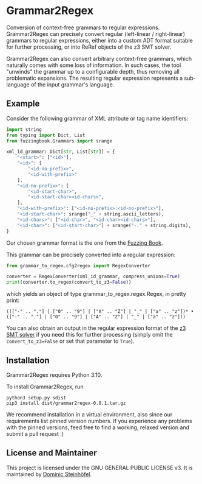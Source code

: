 # Grammar2Regex

Conversion of context-free grammars to regular expressions. Grammar2Regex can precisely convert regular
(left-linear / right-linear) grammars to regular expressions, either into a custom ADT format suitable
for further processing, or into ReRef objects of the z3 SMT solver.

Grammar2Regex can also convert arbitrary context-free grammars, which naturally comes with some loss of
information. In such cases, the tool "unwinds" the grammar up to a configurable depth, thus removing all
problematic expansions. The resulting regular expression represents a sub-language of the input grammar's
language.

## Example

Consider the following grammar of XML attribute or tag name identifiers:

```python
import string
from typing import Dict, List
from fuzzingbook.Grammars import srange

xml_id_grammar: Dict[str, List[str]] = {
    "<start>": ["<id>"],
    "<id>": [
        "<id-no-prefix>",
        "<id-with-prefix>"
    ],
    "<id-no-prefix>": [
        "<id-start-char>",
        "<id-start-char><id-chars>",
    ],
    "<id-with-prefix>": ["<id-no-prefix>:<id-no-prefix>"],
    "<id-start-char>": srange("_" + string.ascii_letters),
    "<id-chars>": ["<id-char>", "<id-char><id-chars>"],
    "<id-char>": ["<id-start-char>"] + srange("-." + string.digits),
}
```

Our chosen grammar format is the one from the 
[Fuzzing Book](https://www.fuzzingbook.org/html/Grammars.html).

This grammar can be precisely converted into a regular expression:

```python
from grammar_to_regex.cfg2regex import RegexConverter

converter = RegexConverter(xml_id_grammar, compress_unions=True)
print(converter.to_regex(convert_to_z3=False))
```

which yields an object of type grammar_to_regex.regex.Regex, in pretty print:

```
((["-" .. "."] | ["0" .. "9"] | ["A" .. "Z"] | "_" | ["a" .. "z"])* • (["-" .. "."] | ["0" .. "9"] | ["A" .. "Z"] | "_" | ["a" .. "z"]))
```

You can also obtain an output in the regular expression format of the [z3 SMT solver](https://github.com/Z3Prover/z3)
if you need this for further processing (simply omit the `convert_to_z3=False` or set that parameter to
`True`).



## Installation

Grammar2Regex requires Python 3.10.

To install Grammar2Regex, run

```shell
python3 setup.py sdist
pip3 install dist/grammar2regex-0.0.1.tar.gz
```

We recommend installation in a virtual environment, also since our requirements list pinned
version numbers. If you experience any problems with the pinned versions, feed free to find a working,
relaxed version and submit a pull request :)

## License and Maintainer

This project is licensed under the GNU GENERAL PUBLIC LICENSE v3.
It is maintained by [Dominic Steinhöfel](https://www.dominic-steinhoefel.de).